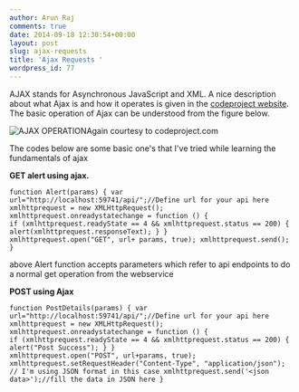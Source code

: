 ```yaml
---
author: Arun Raj
comments: true
date: 2014-09-18 12:30:54+00:00
layout: post
slug: ajax-requests
title: 'Ajax Requests '
wordpress_id: 77
---
```


AJAX stands for Asynchronous JavaScript and XML. A nice description about what Ajax is and how it operates is given in the [codeproject website](http://www.codeproject.com/Articles/31155/Ajax-Tutorial-for-Beginners-Part). The basic operation of Ajax can be understood from the figure below.


![AJAX OPERATION](http://www.codeproject.com/KB/ajax/AjaxTutorial/AJAX2.JPG)Again courtesy to codeproject.com


The codes below are some basic one's that I've tried while learning the fundamentals of ajax

**GET alert using ajax.**


`function Alert(params) {
var url="http://localhost:59741/api/";//Define url for your api here
xmlhttprequest = new XMLHttpRequest();
xmlhttprequest.onreadystatechange = function () {
if (xmlhttprequest.readyState == 4 && xmlhttprequest.status == 200) {
alert(xmlhttprequest.responseText);
}
}
xmlhttprequest.open("GET", url+ params, true);
xmlhttprequest.send();
}`


above Alert function accepts parameters which refer to api endpoints to do a normal get operation from the webservice

**POST using Ajax**


`function PostDetails(params) {
var url="http://localhost:59741/api/";//Define url for your api here
xmlhttprequest = new XMLHttpRequest();
xmlhttprequest.onreadystatechange = function () {
if (xmlhttprequest.readyState == 4 && xmlhttprequest.status == 200) {
alert("Post Success");
}
}
xmlhttprequest.open("POST", url+params, true);
xmlhttprequest.setRequestHeader("Content-Type", "application/json"); // I'm using JSON format in this case
xmlhttprequest.send('<json data>');//fill the data in JSON here
}`
